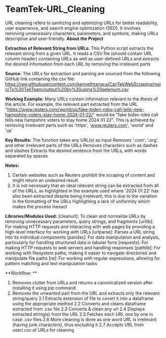 # TeamTek-URL_Cleaning
URL cleaning refers to sanitizing and optimizing URLs for better readability, user experience, and search engine optimization (SEO). It involves removing unnecessary characters, parameters, and symbols, making URLs descriptive and user-friendly. 
**About the Project**

**Extraction of Relevant String from URLs:**
This Python script extracts the relevant string from a given URL. It reads a CSV file (should contain URL column header) containing URLs as well as user-defined URLs and extracts the desired information from each URL by removing the irrelevant parts

**Source:**
The URLs for extraction and parsing are sourced from the following GitHub link containing the csv file: https://raw.githubusercontent.com/kennethtangca/CanTekWebScraping/main/To%20TekTeam/output%20by%20using%20selenium.csv

**Working Example:**
Many URLs contain information relevant to the thesis of the article. For example, the relevant part extracted from the URL "https://www.reuters.com/world/us/fake-biden-robo-call-tells-new-hampshire-voters-stay-home-2024-01-22/" would be "fake biden robo call tells new hampshire voters to stay home 2024 01 22". This is achieved by removing irrelevant parts such as 'https', 'www.reuters.com', 'world' and 'us'

**Key Results:**
The function takes any URL(s) as input
Removes '.com', '.org', and other irrelevant parts of the URLs
Removes characters such as dashes and slashes
Extracts the desired sentence from the URLs, with words separated by spaces

**Notes:**
1. Certain websites such as Reuters prohibit the scraping of content and might return an undesired result
2. It is not necessary that an ideal relevant string can be extracted from all of the URLs, as highlighted in the example used where '2024 01 22' has also been extracted despite being irrelevant, this is due to the variation in the formatting of the URLs highlighting a lack of uniformity which makes the process inexact 

**Libraries/Modules Used:**
[cleanurl]: To clean and normalize URLs by removing unnecessary parameters, query strings, and fragments
[urllib]: For making HTTP requests and interacting with web pages by providing a high-level interface for working with URLs
[urlparse]: Parses a URL string into its individual components
[pandas]: For data manipulation and analysis, particularly for handling structured data in tabular form
[requests]: For making HTTP requests to web servers and handling responses
[pathlib]: For working with filesystem paths, making it easier to navigate directories and manipulate file paths
[re]: For working with regular expressions, allowing for pattern matching and text manipulation tasks

**Workflow: **
1. Removes clutter from URLs and returns a canonicalized version after installing it using pip command
2. Removes the unwanted part from the URL and extracts only the relevant string/query
2.1 Extracts extension of file to covert it into a dataframe using the appropriate method
2.2 Converts and cleans dataframe extracted from .csv file
2.3 Converts & clean any url
2.4 Displays extracted string(s) from the URL
2.5 Fetches each URL one by one in case .csv files
2.6 More cleaning is done as one word URL is irrelevant (having junk characters), thus excluding it
2.7 Accepts URL from user/.csv of URLs for cleaning
